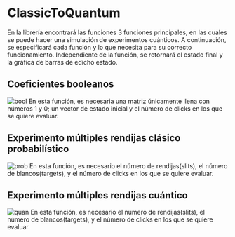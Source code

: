 # ClassicToQuantum

En la librería encontrará las funciones 3 funciones principales, en las cuales se puede hacer una simulación de experimentos cuánticos.
A continuación, se especificará cada función y lo que necesita para su correcto funcionamiento. Independiente de la función, se retornará 
el estado final y la gráfica de barras de edicho estado.

## Coeficientes booleanos
![bool](https://user-images.githubusercontent.com/60012037/76274574-0ee44200-624f-11ea-8bd9-148423c3a3af.png)
En esta función, es necesaria una matriz únicamente llena con números 1 y 0; un vector de estado inicial y el número de clicks
en los que se quiere evaluar.

## Experimento múltiples rendijas clásico probabilístico
![prob](https://user-images.githubusercontent.com/60012037/76274716-65518080-624f-11ea-9822-c546ae0a068b.png)
En esta función, es necesario el número de rendijas(slits), el número de blancos(targets), y el número de clicks en los que se quiere
evaluar.

## Experimento múltiples rendijas cuántico
![quan](https://user-images.githubusercontent.com/60012037/76274944-02141e00-6250-11ea-8ce4-6c806b2d4c1d.png)
En esta función, es necesario el numero de rendijas(slits), el número de blancos(targets), y el número de clicks en los que se quiere
evaluar.
